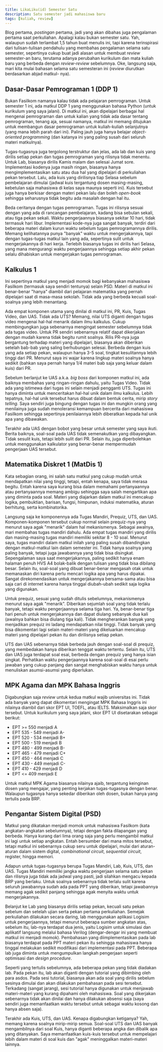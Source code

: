 ```yaml
---
title: LikaLiku(id) Semester Satu
description: Satu semester jadi mahasiswa baru
tags: [kuliah, review]
---
```


Blog pertama, *postingan* pertama, jadi yang akan dibahas juga pengalaman pertama saat perkuliahan. Apalagi kalau bukan semester satu. Yah, walaupun sudah terlambat 1,5 tahun buat menulis ini, tapi karena terinspirasi dari tulisan-tulisan pendahulu yang membahas pengalaman selama satu semester, sepertinya cukup buat jadi alasan untuk membuat *review* semester-an baru, terutama adanya perubahan kurikulum dan mata kuliah baru yang berbeda dengan *review-review* sebelumnya. Oke, langsung saja, mari kita mulai bahasan selama satu semesteran ini (*review* diurutkan berdasarkan abjad matkul- nya).

## Dasar-Dasar Pemrograman 1 (DDP 1)

Bukan Fasilkom namanya kalau tidak ada pelajaran pemrograman. Untuk semester 1 ini, ada matkul DDP 1 yang menggunakan bahasa Python (untuk kurikulum yang saya jalani). Di matkul ini, akan dipelajari berbagai hal mengenai pemrograman dan untuk kalian yang tidak ada dasar tentang pemrograman, tenang aja, sesuai namanya, matkul ini memang ditujukan untuk membangun dasar pemrograman untuk kuliah-kuliah selanjutnya (yang mana lebih parah dari ini). Paling jauh juga hanya belajar *object-oriented programming* (dan katanya ini yang paling susah dari seluruh materi matkulnya).

Tugas-tugasnya juga tergolong terstruktur dan jelas, ada lab dan kuis yang dirilis setiap pekan dan tugas pemrograman yang rilisnya tidak menentu. Untuk Lab, biasanya dirilis Kamis malam dan selesai Jumat sore. Implementasi kodenya juga masih ringan, biasanya hanya mengimplementasikan satu atau dua hal yang dipelajari di perkuliahan pekan tersebut. Lalu, ada kuis yang dirilisnya tiap Selasa sebelum pembelajaran dimulai (jadwal kuis tergantung dosen masing-masing, kebetulan saja mahasiswa di kelas saya maunya seperti ini). Kuis tersebut juga hanya berkisar dengan materi pekan lalu dan boleh *open-book* sehingga seharusnya tidak begitu ada masalah dengan hal itu.

Beda ceritanya dengan tugas pemrograman. Tugas ini rilisnya sesuai dengan yang ada di rancangan pembelajaran, kadang bisa sebulan sekali, atau tiga pekan sekali. Waktu pengerjaannya biasanya sekitar 10 hari, tidak termasuk hari libur. Implementasi kode-nya juga sangat banyak, terdiri dari beberapa materi dalam kurun waktu sebelum tugas pemrogramannya dirilis. Memang kelihatannya punya "banyak" waktu untuk mengerjakannya, tapi dengan tugas-tugas matkul lain yang ada, sepertinya sulit untuk mengerjakannya di hari kerja. Terlebih biasanya tugas ini dirilis hari Selasa, yang mana mengurangi waktu pengerjaannya sehingga setiap akhir pekan selalu dihabiskan untuk mengerjakan tugas pemrograman.

## Kalkulus 1

Ini sepertinya matkul yang menjadi momok bagi kebanyakan mahasiswa Fasilkom (termasuk saya sendiri tentunya) selain PSD. Materi di matkul ini benar-benar "hanya" diambil dari pelajaran matematika yang pernah dipelajari saat di masa-masa sekolah. Tidak ada yang berbeda kecuali soal-soalnya yang lebih menantang.

Ada empat komponen utama yang dinilai di matkul ini, PR, Kuis, Tugas Video, dan UAS. Tidak ada UTS? Memang, nilai UTS diganti dengan tugas video mengenai hal-hal menarik dalam ilmu kalkulus. Cukup membingungkan juga sebenarnya mengingat semester sebelumnya tidak ada tugas video. Untuk PR sendiri sebenarnya relatif dapat dikerjakan dengan mudah karena tidak begitu rumit soalnya. Rilis PR-nya juga bergantung terhadap materi yang dipelajari, biasanya akan diberikan setelah bab-bab yang saling berhubungan selesai. Berbeda dengan kuis yang ada setiap pekan, walaupun hanya 3-5 soal, tingkat kesulitannya lebih tinggi dari PR. Menurut saya ini wajar karena lingkup materi soalnya hanya sedikit (bahkan saya pernah hanya 1/4 materi bab saja yang keluar dalam kuis) dari PR.

Sebelum berlanjut ke UAS a.k.a. *big boss* dari komponen matkul ini, ada baiknya membahas yang ringan-ringan dahulu, yaitu Tugas Video. Tidak ada yang istimewa dari tugas ini selain menjadi pengganti UTS. Tugas ini hanya diminta untuk menceritakan hal-hal unik dalam ilmu kalkulus. Lebih tepatnya, hal-hal unik tersebut harus dibuat dalam bentuk cerita, mirip *story telling*. Saya sendiri juga bingung dengan tugas ini dan mungkin orang yang menilainya juga sudah menoleransi kemampuan bercerita dari mahasiswa Fasilkom sehingga sepertinya penilaiannya lebih diberatkan kepada hal unik apa yang dibawakan.

Terakhir ada UAS dengan bobot yang besar untuk semester yang saya ikuti. Berita baiknya, soal-soal pada UAS tidak semenakutkan yang dibayangkan. Tidak sesulit kuis, tetapi lebih sulit dari PR. Selain itu, juga diperbolehkan untuk menggunakan kalkulator yang benar-benar mempermudah pengerjaan UAS tersebut.

## Matematika Diskret 1 (MatDis 1)

Kata sebagian orang, ini salah satu matkul yang cukup mudah untuk mendapatkan nilai yang tinggi, tetapi, entah kenapa, saya tidak merasa begitu. Entah karena saya kurang bisa dalam memahami pertanyaannya atau pertanyaannya memang ambigu sehingga saya salah mengartikan apa yang diminta pada soal. Materi yang diajarkan dalam matkul ini mencakup logika, pembuktian, barisan, fungsi, himpunan, induksi matematika, aturan berhitung, serta kombinatorika.

Langsung saja ke komponennya ada Tugas Mandiri, Prequiz, UTS, dan UAS. Komponen-komponen tersebut cukup normal selain prequiz-nya yang menurut saya agak "menarik" dalam hal mekanismenya. Sebagai awalnya, mari membahas tugas mandiri dahulu. Ada empat tugas mandiri yang dirilis dan masing-masing tugas mandiri memiliki sekitar 8 - 10 soal. Menurut saya, tugas mandiri dalam matkul inilah yang paling susah dibandingkan dengan matkul-matkul lain dalam semester ini. Tidak hanya soalnya yang paling banyak, tetapi juga jawabannya yang tidak bisa disingkat. Sepengalaman saya saat mengerjakannya, paling sedikit hanya enam halaman penuh HVS A4 bolak-balik dengan tulisan yang tidak bisa dibilang besar. Selain itu, soal-soal yang dibuat benar-benar mengasah otak untuk memanaskan diri karena perlu mencari logika apa yang harus dipakai. Sangat direkomendasikan untuk mengerjakannya bersama-sama atau bisa saja cari di internet karena hanya tinggal diubah-ubah sedikit saja logika yang digunakan.

Untuk prequiz, sesuai yang sudah ditulis sebelumnya, mekanismenya menurut saya agak "menarik". Diberikan sejumlah soal yang tidak terlalu banyak, tetapi waktu pengerjaannya selama tiga hari. Ya, benar-benar tiga hari penuh untuk mengerjakannya dan dapat diulang sebanyak dua kali (awalnya bahkan bisa diulang tiga kali). Tidak mengherankan banyak yang menjadikan prequiz ini ladang mendapatkan nilai tinggi. Tidak banyak yang bisa dikomentari lagi selain materi-materi yang dikeluarkan mencakup materi yang dipelajari pekan itu dan dirilisnya setiap pekan.

UTS dan UAS sebenarnya tidak berbeda jauh dengan soal-soal di prequiz, yang membedakan hanya diberikan tenggat waktu tertentu. Selain itu, UTS dan UAS juga terdapat soal esai, berbeda dengan prequiz yang hanya isian singkat. Perhatikan waktu pengerjaannya karena soal-soal di esai perlu jawaban yang cukup panjang dan sangat menghabiskan waktu hanya untuk menuliskan asumsi-asumsi yang diperlukan.

## MPK Agama dan MPK Bahasa Inggris

Digabungkan saja *review* untuk kedua matkul wajib universitas ini. Tidak ada banyak yang dapat dikomentari mengingat MPK Bahasa Inggris ini nilainya diambil dari skor EPT UI, TOEFL, atau IELTS. Maksimalkan saja skor tersebut. Untuk kurikulum yang saya jalani, skor EPT UI disetarakan sebagai berikut:

- EPT >= 550 menjadi A
- EPT 535 - 549 menjadi A-
- EPT 520 - 534 menjadi B+
- EPT 500 - 519 menjadi B
- EPT 480 - 499 menjadi B-
- EPT 465 - 479 menjadi C+
- EPT 450 - 464 menjadi C
- EPT 430 - 449 menjadi C-
- EPT 410 - 429 menjadi D
- EPT <= 409 menjadi E

Untuk matkul MPK Agama biasanya nilainya ajaib, tergantung keinginan dosen yang mengajar, yang penting kerjakan tugas-tugasnya dengan benar. Walaupun tugasnya hanya sekedar diberikan oleh dosen, bukan hanya yang tertulis pada BRP.

## Pengantar Sistem Digital (PSD)

Matkul yang dikatakan menjadi momok untuk mahasiswa Fasilkom (kata angkatan-angkatan sebelumnya), tetapi dengan fakta dilapangan yang berbeda. Hanya kurang dari lima orang saja yang perlu mengambil matkul ini lagi untuk setiap angkatan. Entah bersumber dari mana mitos tersebut, tetapi matkul ini sebenarnya cukup seru untuk dipelajari, mulai dari aturan-aturan dalam sistem digital, *combinational circuit*, *sequential circuit*, register, hingga memori.

Adapun untuk tugas-tugasnya berupa Tugas Mandiri, Lab, Kuis, UTS, dan UAS. Tugas Mandiri memiliki jangka waktu pengerjaan selama satu pekan dan rilisnya juga tidak ada jadwal yang pasti, jadi silahkan mengacu kepada BRP yang berlaku. Untuk soalnya sebenarnya tidak terlalu sulit karena seluruh jawabannya sudah ada pada PPT yang diberikan, tetapi jawabannya memang agak sedikit panjang sehingga agak menyita waktu untuk mengerjakannya.

Belanjut ke Lab yang biasanya dirilis setiap pekan, kecuali satu pekan sebelum dan setelah ujian serta pekan pertama perkuliahan. Semejak perkuliahan dilakukan secara daring, lab menggunakan aplikasi Logisim untuk pengerjaannya, tetapi menurut beberapa sumber angkatan atas, sebelum itu, lab-nya terdapat dua jenis, yaitu Logisim untuk simulasi dan aplikatif langsung melalui bahasa Verilog (dengar-dengar ini yang membuat matkul ini menjadi momok). Pembahasan yang diimplementasikan pada lab biasanya terdapat pada PPT materi pekan itu sehingga mahasiswa hanya tinggal melakukan sedikit modifikasi dari implementasi pada PPT. Beberapa lab juga diminta untuk mengumpulkan langkah pengerjaan seperti optimisasi dan *design procedure*.

Seperti yang tertulis sebelumnya, ada beberapa pekan yang tidak diadakan lab. Pada pekan itu, lab akan diganti dengan tutorial yang dibimbing oleh para asdos. Pada sesi tutorial, biasanya akan ada soal yang dirilis sebelum sesinya dimulai dan akan dilakukan pembahasan pada sesi tersebut. Terkadang (sangat jarang), sesi tutorial hanya digunakan untuk menjawab materi-materi yang kurang dipahami oleh mahasiswa. Soal yang dikerjakan sebenarnya tidak akan dinilai dan hanya dilakukan absensi saja (saya sendiri juga memanfaatkan waktu tersebut untuk sebagai waktu kosong dan hanya absen saja).

Terakhir ada Kuis, UTS, dan UAS. Kenapa digabungkan ketiganya? Yah, memang karena soalnya mirip-mirip semua. Soal-soal UTS dan UAS banyak mengambilnya dari soal Kuis, hanya diganti beberapa angka dan dibalik apa yang ditanyakan. Saya memanfaatkan kuis-kuis tersebut untuk mempelajari lebih dalam materi di soal kuis dan "agak" meninggalkan materi-materi lainnya.
